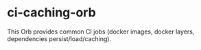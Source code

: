 # ci-caching-orb
This Orb provides common CI jobs (docker images, docker layers, dependencies persist/load/caching).

